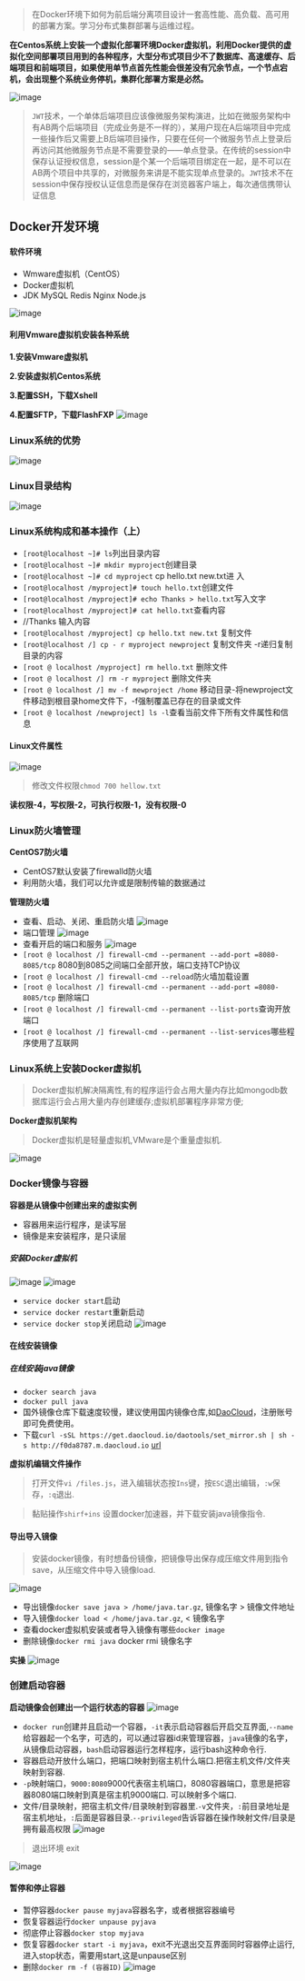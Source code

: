  > 在Docker环境下如何为前后端分离项目设计一套高性能、高负载、高可用的部署方案。学习分布式集群部署与运维过程。

**在Centos系统上安装一个虚拟化部署环境Docker虚拟机，利用Docker提供的虚拟化空间部署项目用到的各种程序，大型分布式项目少不了数据库、高速缓存、后端项目和前端项目，如果使用单节点首先性能会很差没有冗余节点，一个节点宕机，会出现整个系统业务停机，集群化部署方案是必然。**

![image](https://github.com/WangBeijing/webBlog/blob/master/images/20180725115418.png?raw=true)

> `JWT`技术，一个单体后端项目应该像微服务架构演进，比如在微服务架构中有AB两个后端项目（完成业务是不一样的），某用户现在A后端项目中完成一些操作后又需要上B后端项目操作，只要在任何一个微服务节点上登录后再访问其他微服务节点是不需要登录的——单点登录。在传统的session中保存认证授权信息，session是个某一个后端项目绑定在一起，是不可以在AB两个项目中共享的，对微服务来讲是不能实现单点登录的。`JWT`技术不在session中保存授权认证信息而是保存在浏览器客户端上，每次通信携带认证信息

## Docker开发环境

#### 软件环境
- Wmware虚拟机（CentOS）
- Docker虚拟机
- JDK MySQL Redis Nginx Node.js

![image](https://github.com/WangBeijing/webBlog/blob/master/images/20180725120138.png?raw=true)

####  利用Vmware虚拟机安装各种系统

**1.安装Vmware虚拟机**

**2.安装虚拟机Centos系统**

**3.配置SSH，下载Xshell**

**4.配置SFTP，下载FlashFXP**
 ![image](https://github.com/WangBeijing/webBlog/blob/master/images/20180725120951.png?raw=true)
 
 ### Linux系统的优势
 ![image](https://github.com/WangBeijing/webBlog/blob/master/images/20180725191140.png?raw=true)
 
 ### Linux目录结构
 ![image](https://github.com/WangBeijing/webBlog/blob/master/images/20180725191631.png?raw=true)
 
 ### Linux系统构成和基本操作（上）
 
 - `[root@localhost ~]# ls`列出目录内容
 - `[root@localhost ~]# mkdir myproject`创建目录
 - `[root@localhost ~]# cd myproject` cp hello.txt new.txt进 入
 - `[root@localhost /myproject]# touch hello.txt`创建文件
 - `[root@localhost /myproject]# echo Thanks > hello.txt`写入文字 
 - `[root@localhost /myproject]# cat hello.txt`查看内容
 - //Thanks 输入内容
 - `[root@localhost /myproject] cp hello.txt new.txt` 复制文件
 - `[root@localhost /] cp - r myproject newproject` 复制文件夹 -r递归复制目录的内容
 - `[root @ localhost /myproject] rm hello.txt` 删除文件
 - `[root @ localhost /] rm -r myproject` 删除文件夹
 - `[root @ localhost /] mv -f mewproject /home` 移动目录-将newproject文件移动到根目录home文件下，-f强制覆盖已存在的目录或文件
 - `[root @ localhost /newproject] ls -l`查看当前文件下所有文件属性和信息 


#### Linux文件属性

![image](https://github.com/WangBeijing/webBlog/blob/master/images/20180725194330.png?raw=true)
> 修改文件权限`chmod 700 hellow.txt`

**读权限-4，写权限-2，可执行权限-1，没有权限-0**

### Linux防火墙管理

**CentOS7防火墙**
- CentOS7默认安装了firewalld防火墙
- 利用防火墙，我们可以允许或是限制传输的数据通过

**管理防火墙**
- 查看、启动、关闭、重启防火墙
![image](https://github.com/WangBeijing/webBlog/blob/master/images/20180725195607.png?raw=true)
- 端口管理
![image](https://github.com/WangBeijing/webBlog/blob/master/images/20180725195707.png?raw=true)
- 查看开启的端口和服务
![image](https://github.com/WangBeijing/webBlog/blob/master/images/20180725200948.png?raw=true)
- `[root @ localhost /] firewall-cmd --permanent --add-port =8080-8085/tcp` 8080到8085之间端口全部开放，端口支持TCP协议
- `[root @ localhost /] firewall-cmd --reload`防火墙加载设置
-  `[root @ localhost /] firewall-cmd --permanent --add-port =8080-8085/tcp` 删除端口
- `[root @ localhost /] firewall-cmd --permanent --list-ports`查询开放端口
- `[root @ localhost /] firewall-cmd --permanent --list-services`哪些程序使用了互联网

### Linux系统上安装Docker虚拟机
>  Docker虚拟机解决隔离性,有的程序运行会占用大量内存比如mongodb数据库运行会占用大量内存创建缓存;虚拟机部署程序非常方便;

**Docker虚拟机架构**
> Docker虚拟机是轻量虚拟机,VMware是个重量虚拟机.

![image](https://github.com/WangBeijing/webBlog/blob/master/images/20180725202100.png?raw=true)

### Docker镜像与容器
**容器是从镜像中创建出来的虚拟实例**
- 容器用来运行程序，是读写层
- 镜像是来安装程序，是只读层

##### 安装Docker虚拟机
![image](https://github.com/WangBeijing/webBlog/blob/master/images/20180725203152.png?raw=true)
![image](https://github.com/WangBeijing/webBlog/blob/master/images/20180725203224.png?raw=true)
- `service docker start`启动
- `service docker restart`重新启动
- `service docker stop`关闭启动
![image](https://github.com/WangBeijing/webBlog/blob/master/images/20180725204851.png?raw=true)



#### 在线安装镜像
##### 在线安装java镜像
- `docker search java`
- `docker pull java `
- 国外镜像仓库下载速度较慢，建议使用国内镜像仓库,如[DaoCloud](https://www.daocloud.io/)，注册账号即可免费使用。
- 下载`curl -sSL https://get.daocloud.io/daotools/set_mirror.sh | sh -s http://f0da8787.m.daocloud.io`  [url](https://www.daocloud.io/mirror#accelerator-doc)

**虚拟机编辑文件操作**
> 打开文件`vi /files.js`，进入编辑状态按`Ins`键，按`ESC`退出编辑，`:w`保存，`:q`退出.

> 黏贴操作`shirf+ins`
设置docker加速器，并下载安装java镜像指令.

#### 导出导入镜像
> 安装docker镜像，有时想备份镜像，把镜像导出保存成压缩文件用到指令save，从压缩文件中导入镜像load.

![image](https://github.com/WangBeijing/webBlog/blob/master/images/20180725215000.png?raw=true)
- 导出镜像`docker save java > /home/java.tar.gz`, 镜像名字 > 镜像文件地址
- 导入镜像`docker load < /home/java.tar.gz`, < 镜像名字
- 查看docker虚拟机安装或者导入镜像有哪些`docker image`
- 删除镜像`docker rmi java`  docker rmi 镜像名字

**实操**
![image](https://github.com/WangBeijing/webBlog/blob/master/images/20180725220547.png?raw=true)

### 创建启动容器

**启动镜像会创建出一个运行状态的容器**
![image](https://github.com/WangBeijing/webBlog/blob/master/images/20180725221336.png?raw=true)

- `docker run`创建并且启动一个容器，`-it`表示启动容器后开启交互界面,`--name`给容器起一个名字，可选的，可以通过容器id来管理容器，`java`镜像的名字，从镜像启动容器，`bash`启动容器运行怎样程序，运行bash这种命令行.
- 容器启动开放什么端口，把端口映射到宿主机什么端口.把宿主机文件/文件夹映射到容器.
-  `-p`映射端口，`9000:8080`9000代表宿主机端口，8080容器端口，意思是把容器8080端口映射到真是宿主机9000端口. 可以映射多个端口.
-  文件/目录映射，把宿主机文件/目录映射到容器里.`-v`文件夹，`:`前目录地址是宿主机地址，`:`后面是容器目录.`--privileged`告诉容器在操作映射文件/目录是拥有最高权限
![image](https://github.com/WangBeijing/webBlog/blob/master/images/20180725224601.png?raw=true)
> 退出环境 exit

![image](https://github.com/WangBeijing/webBlog/blob/master/images/20180725225017.png?raw=true)

#### 暂停和停止容器
- 暂停容器`docker pause myjava`容器名字，或者根据容器编号
- 恢复容器运行`docker unpause pyjava`
- 彻底停止容器`docker stop myjava`
- 恢复容器`docker start -i myjava`，exit不光退出交互界面同时容器停止运行,进入stop状态，需要用start,这是unpause区别
- 删除`docker rm -f (容器ID)`
![image](https://github.com/WangBeijing/webBlog/blob/master/images/20180725225035.png?raw=true)
